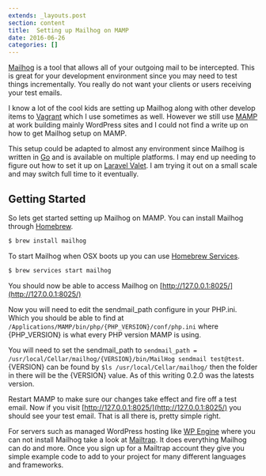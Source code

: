 ```yaml
---
extends: _layouts.post
section: content
title:  Setting up Mailhog on MAMP
date: 2016-06-26
categories: []
---
```

[Mailhog](https://github.com/mailhog/MailHog) is a tool that allows all of your outgoing mail to be intercepted. This is great for your development environment since you may need to test things incrementally. You really do not want your clients or users receiving your test emails.

I know a lot of the cool kids are setting up Mailhog along with other develop items to [Vagrant](https://www.vagrantup.com/) which I use sometimes as well. However we still use [MAMP](https://www.mamp.info/) at work building mainly WordPress sites and I could not find a write up on how to get Mailhog setup on MAMP.

This setup could be adapted to almost any environment since Mailhog is written in [Go](https://golang.org/) and is available on multiple platforms. I may end up needing to figure out how to set it up on [Laravel Valet](https://laravel.com/docs/valet). I am trying it out on a small scale and may switch full time to it eventually.

## Getting Started
So lets get started setting up Mailhog on MAMP. You can install Mailhog through [Homebrew](http://brew.sh/).
```bash
$ brew install mailhog
```

To start Mailhog when OSX boots up you can use [Homebrew Services](https://github.com/Homebrew/homebrew-services).
```bash
$ brew services start mailhog
```

You should now be able to access Mailhog on [http://127.0.0.1:8025/](http://127.0.0.1:8025/)

Now you will need to edit the sendmail_path configure in your PHP.ini. Which you should be able to find at `/Applications/MAMP/bin/php/{PHP_VERSION}/conf/php.ini` where {PHP_VERSION} is what every PHP version MAMP is using.

You will need to set the sendmail_path to `sendmail_path = /usr/local/Cellar/mailhog/{VERSION}/bin/MailHog sendmail test@test`. {VERSION} can be found by `$ls /usr/local/Cellar/mailhog/` then the folder in there will be the {VERSION} value. As of this writing 0.2.0 was the latests version.

Restart MAMP to make sure our changes take effect and fire off a test email. Now if you visit [http://127.0.0.1:8025/](http://127.0.0.1:8025/) you should see your test email. That is all there is, pretty simple right.

For servers such as managed WordPress hosting like [WP Engine](https://wpengine.com/) where you can not install Mailhog take a look at [Mailtrap](https://mailtrap.io/). It does everything Mailhog can do and more. Once you sign up for a Mailtrap account they give you simple example code to add to your project for many different languages and frameworks.

